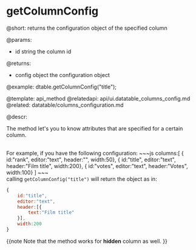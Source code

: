 getColumnConfig
=============

@short: returns the configuration object of the specified column
	

@params:
- id	string	the column id


@returns:
- config	object	the configuration object

@example:
dtable.getColumnConfig("title");

@template:	api_method
@relatedapi:
	api/ui.datatable_columns_config.md
@related:
	datatable/columns_configuration.md

@descr:

The  method let's you to know attributes that are specified for a certain column. 

<br>
For example, if you have the following configuration:
~~~js
columns:[
	{ id:"rank",	editor:"text",		header:"", 	 			width:50},
	{ id:"title",	editor:"text",		header:"Film title",	width:200},
	{ id:"votes",	editor:"text",		header:"Votes", 		width:100}
]
~~~
<br>
calling <code>getColumnConfig("title")</code> will return the object as in:

~~~js
{
	id:"title",
	editor:"text",
    header:[{
    	text:"Film title"
    }],
    width:200
}
~~~

{{note
Note that the method works for **hidden** column as well.
}}